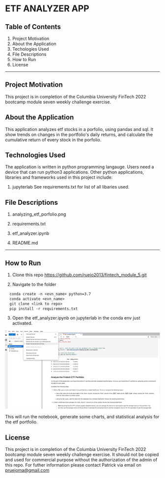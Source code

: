# ETF ANALYZER APP 

## Table of Contents

 1. Project Motivation
 2. About the Application
 3. Techologies Used
 4. File Descriptions
 5. How to Run
 6. License
 

----------------------------

##  Project Motivation

This project is in completion of the Columbia University FinTech 2022 bootcamp module seven weekly challenge exercise.


## About the Application

This application analyzes etf stocks in a porfolio, using pandas and sql. It show trends on changes in the portfolio's daily returns, and calculate the cumulative return of every stock in the porfolio.


## Technologies Used

The application is written in python programming langauge. Users need a device that can run python3 applications. Other python applications, libraries and frameworks used in this project include:

1. jupyterlab 
See requirements.txt for list of all libaries used.

## File Descriptions

1. analyzing_etf_porfolio.png

2. requirements.txt

3. etf_analyzer.ipynb

4. README.md

-----------------

## How to Run

1. Clone this repo https://github.com/ruejo2013/fintech_module_5.git

2. Navigate to the folder

```
  conda create -n <evn_name> python=3.7 
  conda activate <evn_name>
  git clone <link to repo>
  pip install -r requirements.txt 

```
 
 
3. Open the etf_analyzer.ipynb on jupyterlab in the conda env just activated.

![alt text](analyzing_etf_porfolio.png)

This will run the notebook, generate some charts, and statistical analysis for the etf portfolio.

## License
This project is in completion of the Columbia University FinTech 2022 bootcamp module seven weekly challenge exercise. It should not be copied and used for commercial purpose without the authorization of the admin of this repo. For futher information please contact Patrick via email on pruejoma@gmail.com